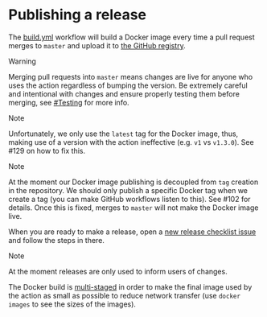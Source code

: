 # Publishing a release

The [build.yml](../.github/workflows/build.yml) workflow will build a Docker image every time a pull request merges to `master` and upload it to [the GitHub registry](https://github.com/orgs/getsentry/packages?repo_name=action-release).

> [!WARNING]
> Merging pull requests into `master` means changes are live for anyone who uses the action regardless of bumping the version.
> Be extremely careful and intentional with changes and ensure properly testing them before merging, see [#Testing](development.md#testing) for more info.

> [!NOTE]
> Unfortunately, we only use the `latest` tag for the Docker image, thus, making use of a version with the action ineffective (e.g. `v1` vs `v1.3.0`). 
> See #129 on how to fix this.

> [!NOTE]
> At the moment our Docker image publishing is decoupled from `tag` creation in the repository. 
> We should only publish a specific Docker tag when we create a tag (you can make GitHub workflows listen to this). See #102 for details. 
> Once this is fixed, merges to `master` will not make the Docker image live.

When you are ready to make a release, open a [new release checklist issue](https://github.com/getsentry/action-release/issues/new?assignees=&labels=&template=release-checklist.md&title=New+release+checklist+for+%5Bversion+number%5D) and follow the steps in there.

> [!NOTE]
> At the moment releases are only used to inform users of changes.

The Docker build is [multi-staged](https://github.com/getsentry/action-release/blob/master/Dockerfile) in order to make the final image used by the action as small as possible to reduce network transfer (use `docker images` to see the sizes of the images).
